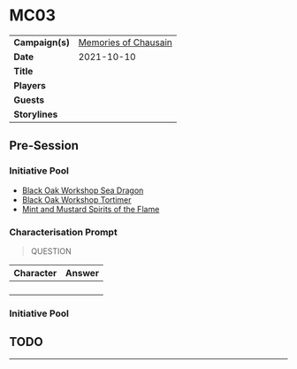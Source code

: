 # MC03

|||
| --- | --- |
| **Campaign(s)** | [Memories of Chausain](../../campaigns/C3-memories-of-chausain.md) | session.3
| **Date** | 2021-10-10 |
| **Title** | |
| **Players** | |
| **Guests** | |
| **Storylines** | |

## Pre-Session

### Initiative Pool

- [Black Oak Workshop Sea Dragon](../../dice/black-oak-workshop-sea-dragon.md)
- [Black Oak Workshop Tortimer](../../dice/black-oak-workshop-tortimer.md)
- [Mint and Mustard Spirits of the Flame](../../dice/mint-and-mustard-spirits-of-the-flame.md)

### Characterisation Prompt

> QUESTION

| Character | Answer |
| --- | --- |
| | | characterisation.1
| | |
| | |
| | |

### Initiative Pool

## TODO

---
